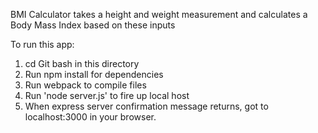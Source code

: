 BMI Calculator takes a height and weight measurement and calculates a Body Mass Index based on these inputs<br />

To run this app:<br />
1) cd Git bash in this directory<br />
2) Run npm install for dependencies<br />
3) Run webpack to compile files<br />
4) Run 'node server.js' to fire up local host<br />
5) When express server confirmation message returns, got to localhost:3000 in your browser.
